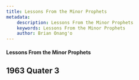 ```yaml
---
title: Lessons From the Minor Prophets
metadata:
    description: Lessons From the Minor Prophets
    keywords: Lessons From the Minor Prophets
    author: Brian Onang'o
---
```


#### Lessons From the Minor Prophets

## 1963 Quater 3
